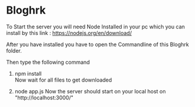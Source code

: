 # Bloghrk

To Start the server you will need Node Installed in your pc which you can install by this link :  https://nodejs.org/en/download/

After you have installed you have to open the Commandline of this Bloghrk folder.

Then type the following command 
1.  npm install   
    Now wait for all files to get downloaded

2. node app.js
    Now the server should start on your local host on "http://localhost:3000/"
    
